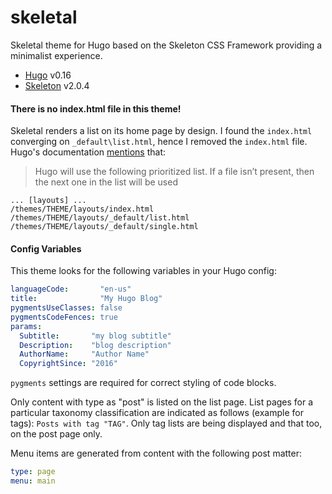 # skeletal
Skeletal theme for Hugo based on the Skeleton CSS Framework providing a minimalist experience.

* [Hugo](https://gohugo.io/) v0.16
* [Skeleton](http://getskeleton.com/) v2.0.4

#### There is no index.html file in this theme!
Skeletal renders a list on its home page by design. I found the `index.html` converging on `_default\list.html`, hence
I removed the `index.html` file. Hugo's documentation [mentions](https://gohugo.io/templates/homepage/) that:

> Hugo will use the following prioritized list. If a file isn’t present, then the next one in the list will be used

```
... [layouts] ...
/themes/THEME/layouts/index.html
/themes/THEME/layouts/_default/list.html
/themes/THEME/layouts/_default/single.html
```

#### Config Variables
This theme looks for the following variables in your Hugo config:

``` yaml
languageCode:       "en-us"
title:              "My Hugo Blog"
pygmentsUseClasses: false
pygmentsCodeFences: true
params:
  Subtitle:       "my blog subtitle"
  Description:    "blog description"
  AuthorName:     "Author Name"
  CopyrightSince: "2016"
```

`pygments` settings are required for correct styling of code blocks.

Only content with type as "post" is listed on the list page. List pages for a particular taxonomy classification are
indicated as follows (example for tags): `Posts with tag "TAG"`. Only tag lists are being displayed and that too, on
the post page only.

Menu items are generated from content with the following post matter:

``` yaml
type: page
menu: main
```
